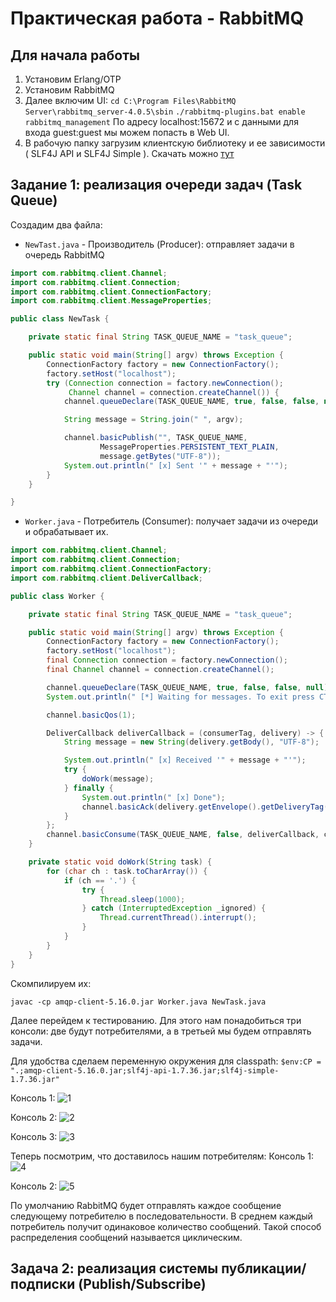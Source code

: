# Практическая работа - RabbitMQ

## Для начала работы

1. Установим Erlang/OTP
2. Установим RabbitMQ
3. Далее включим UI:
```cd C:\Program Files\RabbitMQ Server\rabbitmq_server-4.0.5\sbin```
```./rabbitmq-plugins.bat enable rabbitmq_management```
По адресу localhost:15672 и с данными для входа guest:guest мы можем попасть в Web UI.
4. В рабочую папку загрузим клиентскую библиотеку и ее зависимости ( SLF4J API и SLF4J Simple ). Скачать можно [тут](https://www.rabbitmq.com/tutorials/tutorial-one-java)

## Задание 1: реализация очереди задач (Task Queue)

Создадим два файла: 

* ```NewTast.java``` - Производитель (Producer): отправляет задачи в очередь RabbitMQ

```java
import com.rabbitmq.client.Channel;
import com.rabbitmq.client.Connection;
import com.rabbitmq.client.ConnectionFactory;
import com.rabbitmq.client.MessageProperties;

public class NewTask {

    private static final String TASK_QUEUE_NAME = "task_queue";

    public static void main(String[] argv) throws Exception {
        ConnectionFactory factory = new ConnectionFactory();
        factory.setHost("localhost");
        try (Connection connection = factory.newConnection();
             Channel channel = connection.createChannel()) {
            channel.queueDeclare(TASK_QUEUE_NAME, true, false, false, null);

            String message = String.join(" ", argv);

            channel.basicPublish("", TASK_QUEUE_NAME,
                    MessageProperties.PERSISTENT_TEXT_PLAIN,
                    message.getBytes("UTF-8"));
            System.out.println(" [x] Sent '" + message + "'");
        }
    }

}
```

* ```Worker.java``` - Потребитель (Consumer): получает задачи из очереди и обрабатывает их.

```java
import com.rabbitmq.client.Channel;
import com.rabbitmq.client.Connection;
import com.rabbitmq.client.ConnectionFactory;
import com.rabbitmq.client.DeliverCallback;

public class Worker {

    private static final String TASK_QUEUE_NAME = "task_queue";

    public static void main(String[] argv) throws Exception {
        ConnectionFactory factory = new ConnectionFactory();
        factory.setHost("localhost");
        final Connection connection = factory.newConnection();
        final Channel channel = connection.createChannel();

        channel.queueDeclare(TASK_QUEUE_NAME, true, false, false, null);
        System.out.println(" [*] Waiting for messages. To exit press CTRL+C");

        channel.basicQos(1);

        DeliverCallback deliverCallback = (consumerTag, delivery) -> {
            String message = new String(delivery.getBody(), "UTF-8");

            System.out.println(" [x] Received '" + message + "'");
            try {
                doWork(message);
            } finally {
                System.out.println(" [x] Done");
                channel.basicAck(delivery.getEnvelope().getDeliveryTag(), false);
            }
        };
        channel.basicConsume(TASK_QUEUE_NAME, false, deliverCallback, consumerTag -> { });
    }

    private static void doWork(String task) {
        for (char ch : task.toCharArray()) {
            if (ch == '.') {
                try {
                    Thread.sleep(1000);
                } catch (InterruptedException _ignored) {
                    Thread.currentThread().interrupt();
                }
            }
        }
    }
}
```
Скомпилируем их:

``` javac -cp amqp-client-5.16.0.jar Worker.java NewTask.java ```

Далее перейдем к тестированию. Для этого нам понадобиться три консоли: две будут потребителями, а в третьей мы будем отправлять задачи. 

Для удобства сделаем переменную окружения для classpath:
```$env:CP = ".;amqp-client-5.16.0.jar;slf4j-api-1.7.36.jar;slf4j-simple-1.7.36.jar"```

Консоль 1:
![1](images/1.png)

Консоль 2:
![2](images/2.png)

Консоль 3:
![3](images/3.png)

Теперь посмотрим, что доставилось нашим потребителям:
Консоль 1:
![4](images/4.png)

Консоль 2:
![5](images/5.png)

По умолчанию RabbitMQ будет отправлять каждое сообщение следующему потребителю в последовательности. В среднем каждый потребитель получит одинаковое количество сообщений. Такой способ распределения сообщений называется циклическим. 

## Задача 2: реализация системы публикации/подписки (Publish/Subscribe)


